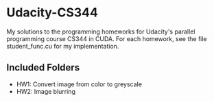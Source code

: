 # Udacity-CS344
My solutions to the programming homeworks for Udacity's parallel programming course CS344 in CUDA. For each homework, see the file student_func.cu
for my implementation.

## Included Folders
* HW1: Convert image from color to greyscale
* HW2: Image blurring 
